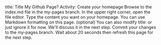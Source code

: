 title: Title My Github Page?
Activity: Create your homepage
Browse to the index.md file in the my-pages branch.
In the upper right corner, open the file editor.
Type the content you want on your homepage. You can use Markdown formatting on this page.
(optional) You can also modify title: or just ignore it for now. We'll discuss it in the next step.
Commit your changes to the my-pages branch.
Wait about 20 seconds then refresh this page for the next step.
